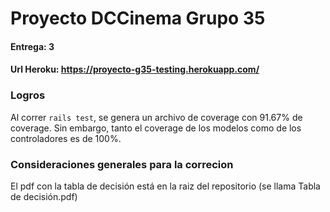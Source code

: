 # Proyecto DCCinema Grupo 35
#### Entrega: 3
#### Url Heroku: https://proyecto-g35-testing.herokuapp.com/




### Logros
 Al correr ```rails test```, se genera un archivo de coverage con 91.67% de coverage. Sin embargo,
 tanto el coverage de los modelos como de los controladores es de 100%.

### Consideraciones generales para la correcion

El pdf con la tabla de decisión está en la raiz del repositorio (se llama Tabla de decisión.pdf)
